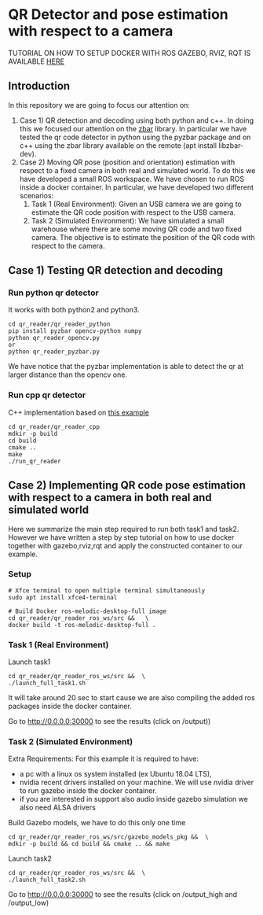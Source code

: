 # QR Detector and pose estimation with respect to a camera

TUTORIAL ON HOW TO SETUP DOCKER WITH ROS GAZEBO, RVIZ, RQT IS AVAILABLE  [HERE](qr_reader_ros_ws/src/instructions.md)

## Introduction

 In this repository we are going to focus our attention on:

1. Case 1) QR detection and decoding using both python and c++. In doing this we focused our attention on the [zbar](http://zbar.sourceforge.net/) library.  In particular we have tested the qr code detector in python using the pyzbar package and on c++ using the zbar library available on the remote (apt install libzbar-dev).
2. Case 2) Moving QR pose (position and orientation) estimation with respect to a fixed camera  in both real and simulated world. To do this we have developed a small ROS workspace. We have chosen to run ROS  inside a docker container. In particular, we have developed two different scenarios:
    1.  Task 1 (Real Environment): Given an USB camera we are going to estimate the QR code position with respect to the USB camera.
    2.  Task 2 (Simulated Environment): We have simulated a small warehouse where there are some moving QR code and two fixed camera. The objective is to estimate the position of the QR code with respect to the camera. 

## Case 1) Testing QR detection and decoding

### Run python qr detector
It works with both python2 and python3. 

```
cd qr_reader/qr_reader_python
pip install pyzbar opencv-python numpy 
python qr_reader_opencv.py
or
python qr_reader_pyzbar.py
```
We have notice that the pyzbar implementation is able to detect the qr at larger distance than the opencv one. 

### Run cpp qr detector
C++ implementation based on [this example](https://www.learnopencv.com/opencv-qr-code-scanner-c-and-python/)
```
cd qr_reader/qr_reader_cpp
mdkir -p build
cd build
cmake ..
make
./run_qr_reader
```

## Case 2) Implementing  QR code pose estimation with respect to a camera in both real and simulated world

Here we summarize the main step required to run both task1 and task2. However we have written a step by step tutorial on how to use docker together with gazebo,rviz,rqt and apply the constructed container to our example. 

### Setup

```
# Xfce terminal to open multiple terminal simultaneously
sudo apt install xfce4-terminal

# Build Docker ros-melodic-desktop-full image
cd qr_reader/qr_reader_ros_ws/src &&   \
docker build -t ros-melodic-desktop-full .
```

###  Task 1 (Real Environment)

Launch task1
```
cd qr_reader/qr_reader_ros_ws/src &&  \
./launch_full_task1.sh
```
It will take around 20 sec to start cause we are also compiling the added ros packages inside the docker container.

Go to http://0.0.0.0:30000 to see the results (click on /output))

###  Task 2 (Simulated Environment)

Extra Requirements: For this example it is required to have:

* a pc with a linux os system installed (ex Ubuntu 18.04 LTS), 
* nvidia recent drivers installed on your machine. We will use nvidia driver to run gazebo inside the docker container.
* if you are interested in support also audio inside gazebo simulation we also need ALSA drivers

Build Gazebo models, we have to do this only one time
```
cd qr_reader/qr_reader_ros_ws/src/gazebo_models_pkg &&  \
mdkir -p build && cd build && cmake .. && make 
```

Launch task2
```
cd qr_reader/qr_reader_ros_ws/src &&  \
./launch_full_task2.sh
```

Go to http://0.0.0.0:30000 to see the results (click on /output_high and /output_low)
